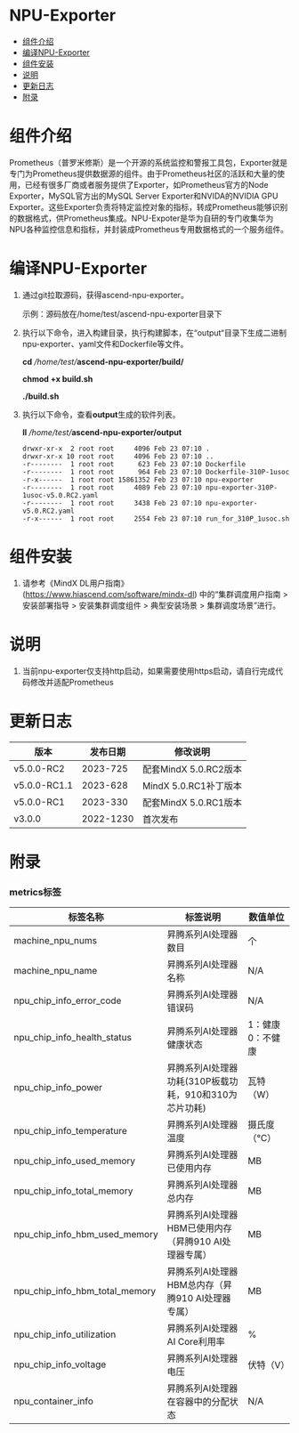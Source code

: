 ﻿# NPU-Exporter
-   [组件介绍](#组件介绍)
-   [编译NPU-Exporter](#编译NPU-Exporter)
-   [组件安装](#组件安装)
-   [说明](#说明)
-   [更新日志](#更新日志)
-   [附录](#附录)

# 组件介绍


Prometheus（普罗米修斯）是一个开源的系统监控和警报工具包，Exporter就是专门为Prometheus提供数据源的组件。由于Prometheus社区的活跃和大量的使用，已经有很多厂商或者服务提供了Exporter，如Prometheus官方的Node Exporter，MySQL官方出的MySQL Server Exporter和NVIDA的NVIDIA GPU Exporter。这些Exporter负责将特定监控对象的指标，转成Prometheus能够识别的数据格式，供Prometheus集成。NPU-Expoter是华为自研的专门收集华为NPU各种监控信息和指标，并封装成Prometheus专用数据格式的一个服务组件。

# 编译NPU-Exporter

1.  通过git拉取源码，获得ascend-npu-exporter。

    示例：源码放在/home/test/ascend-npu-exporter目录下

2.  执行以下命令，进入构建目录，执行构建脚本，在“output“目录下生成二进制npu-exporter、yaml文件和Dockerfile等文件。

    **cd** _/home/test/_**ascend-npu-exporter/build/**

    **chmod +x build.sh**

    **./build.sh**

3.  执行以下命令，查看**output**生成的软件列表。

    **ll** _/home/test/_**ascend-npu-exporter/output**

    ```
    drwxr-xr-x  2 root root     4096 Feb 23 07:10 .
    drwxr-xr-x 10 root root     4096 Feb 23 07:10 ..
    -r--------  1 root root      623 Feb 23 07:10 Dockerfile
    -r--------  1 root root      964 Feb 23 07:10 Dockerfile-310P-1usoc
    -r-x------  1 root root 15861352 Feb 23 07:10 npu-exporter
    -r--------  1 root root     4089 Feb 23 07:10 npu-exporter-310P-1usoc-v5.0.RC2.yaml
    -r--------  1 root root     3438 Feb 23 07:10 npu-exporter-v5.0.RC2.yaml
    -r-x------  1 root root     2554 Feb 23 07:10 run_for_310P_1usoc.sh
    ```

# 组件安装

1.  请参考《MindX DL用户指南》(https://www.hiascend.com/software/mindx-dl)
    中的“集群调度用户指南 > 安装部署指导 \> 安装集群调度组件 \> 典型安装场景 \> 集群调度场景”进行。

# 说明

1. 当前npu-exporter仅支持http启动，如果需要使用https启动，请自行完成代码修改并适配Prometheus

# 更新日志

| 版本       | 发布日期   | 修改说明       |
| ---------- | ---------- | -------------- |
| v5.0.0-RC2 | 2023-725 | 配套MindX 5.0.RC2版本 |
| v5.0.0-RC1.1 | 2023-628 | MindX 5.0.RC1补丁版本 |
| v5.0.0-RC1 | 2023-330 | 配套MindX 5.0.RC1版本 |
| v3.0.0 | 2022-1230 | 首次发布 |


# 附录
### metrics标签

| 标签名称                       | 标签说明                                              | 数值单位         |
| ------------------------------ | ----------------------------------------------------- | ---------------- |
| machine_npu_nums               | 昇腾系列AI处理器数目                                  | 个               |
| machine_npu_name               | 昇腾系列AI处理器名称                                  | N/A              |
| npu_chip_info_error_code       | 昇腾系列AI处理器错误码                                | N/A              |
| npu_chip_info_health_status    | 昇腾系列AI处理器健康状态                              | 1：健康0：不健康 |
| npu_chip_info_power            | 昇腾系列AI处理器功耗(310P板载功耗，910和310为芯片功耗)                                 | 瓦特（W）        |
| npu_chip_info_temperature      | 昇腾系列AI处理器温度                                  | 摄氏度（℃）      |
| npu_chip_info_used_memory      | 昇腾系列AI处理器已使用内存                            | MB               |
| npu_chip_info_total_memory     | 昇腾系列AI处理器总内存                                | MB               |
| npu_chip_info_hbm_used_memory  | 昇腾系列AI处理器HBM已使用内存（昇腾910 AI处理器专属） | MB               |
| npu_chip_info_hbm_total_memory | 昇腾系列AI处理器HBM总内存（昇腾910 AI处理器专属）     | MB               |
| npu_chip_info_utilization      | 昇腾系列AI处理器AI Core利用率                         | %                |
| npu_chip_info_voltage          | 昇腾系列AI处理器电压                                  | 伏特（V）        |
| npu_container_info             | 昇腾系列AI处理器在容器中的分配状态                     | N/A              |
